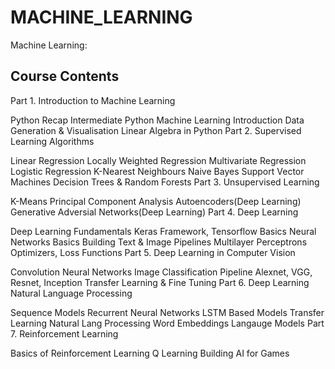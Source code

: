 # MACHINE_LEARNING
Machine Learning:


## Course Contents


Part 1. Introduction to Machine Learning

Python Recap
Intermediate Python
Machine Learning Introduction
Data Generation & Visualisation
Linear Algebra in Python
Part 2. Supervised Learning Algorithms

Linear Regression
Locally Weighted Regression
Multivariate Regression
Logistic Regression
K-Nearest Neighbours
Naive Bayes
Support Vector Machines
Decision Trees & Random Forests
Part 3. Unsupervised Learning

K-Means
Principal Component Analysis
Autoencoders(Deep Learning)
Generative Adversial Networks(Deep Learning)
Part 4. Deep Learning

Deep Learning Fundamentals
Keras Framework, Tensorflow Basics
Neural Networks Basics
Building Text & Image Pipelines
Multilayer Perceptrons
Optimizers, Loss Functions
Part 5. Deep Learning in Computer Vision

Convolution Neural Networks
Image Classification Pipeline
Alexnet, VGG, Resnet, Inception
Transfer Learning & Fine Tuning
Part 6. Deep Learning Natural Language Processing

Sequence Models
Recurrent Neural Networks
LSTM Based Models
Transfer Learning
Natural Lang Processing
Word Embeddings
Langauge Models
Part 7. Reinforcement Learning

Basics of Reinforcement Learning
Q Learning
Building AI for Games
